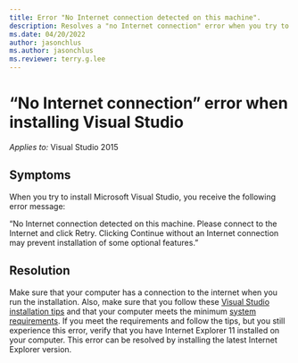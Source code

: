 ```yaml
---
title: Error "No Internet connection detected on this machine".
description: Resolves a "no Internet connection" error when you try to install Visual Studio.
ms.date: 04/20/2022
author: jasonchlus
ms.author: jasonchlus
ms.reviewer: terry.g.lee
---
```


# “No Internet connection” error when installing Visual Studio

_Applies to:_&nbsp;Visual Studio 2015

## Symptoms

When you try to install Microsoft Visual Studio, you receive the following error message:

“No Internet connection detected on this machine. Please connect to the Internet and click Retry. Clicking Continue without an Internet connection may prevent installation of some optional features.”

## Resolution

Make sure that your computer has a connection to the internet when you run the installation. Also, make sure that you follow these [Visual Studio installation tips](https://visualstudio.microsoft.com/vs/support/vs2015/need-installing-visual-studio/) and that your computer meets the minimum [system requirements](https://docs.microsoft.com/visualstudio/productinfo/vs2015-sysrequirements-vs). If you meet the requirements and follow the tips, but you still experience this error, verify that you have Internet Explorer 11 installed on your computer. This error can be resolved by installing the latest Internet Explorer version.
